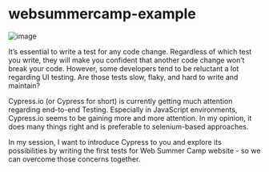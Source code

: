 # websummercamp-example

![image](https://user-images.githubusercontent.com/29896429/187534436-e486c330-eedc-4dc6-8791-67506e3b97dd.png)

It’s essential to write a test for any code change. Regardless of which test you write, they will make you confident that another code change won’t break your code. However, some developers tend to be reluctant a lot regarding UI testing. Are those tests slow, flaky, and hard to write and maintain?

Cypress.io (or Cypress for short) is currently getting much attention regarding end-to-end Testing. Especially in JavaScript environments, Cypress.io seems to be gaining more and more attention. In my opinion, it does many things right and is preferable to selenium-based approaches.

In my session, I want to introduce Cypress to you and explore its possibilities by writing the first tests for Web Summer Camp website - so we can overcome those concerns together.
